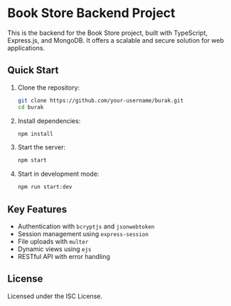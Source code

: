 # Book Store Backend Project

This is the backend for the Book Store project, built with TypeScript, Express.js, and MongoDB. It offers a scalable and secure solution for web applications.

## Quick Start

1. Clone the repository:

   ```bash
   git clone https://github.com/your-username/burak.git
   cd burak
   ```

2. Install dependencies:

   ```bash
   npm install
   ```

3. Start the server:

   ```bash
   npm start
   ```

4. Start in development mode:

   ```bash
   npm run start:dev
   ```

## Key Features

- Authentication with `bcryptjs` and `jsonwebtoken`
- Session management using `express-session`
- File uploads with `multer`
- Dynamic views using `ejs`
- RESTful API with error handling

## License

Licensed under the ISC License.

